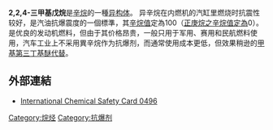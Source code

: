 **2,2,4-三甲基戊烷**是[辛烷](../Page/辛烷.md "wikilink")的一種[异构体](https://zh.wikipedia.org/wiki/异构体 "wikilink")。 异辛烷在内燃机的汽缸里燃烧时抗震性较好，是汽油抗爆震度的一個標準，其[辛烷值](../Page/辛烷值.md "wikilink")定為100（[正庚烷之辛烷值定為](https://zh.wikipedia.org/wiki/正庚烷 "wikilink")0）。是优良的发动机燃料，但由于其价格昂贵，一般只用于军用、赛用和民航燃料使用，汽车工业上不采用異辛烷作为抗爆剂，而通常使用成本更低，但效果稍逊的[甲基第三丁基醚代替](https://zh.wikipedia.org/wiki/甲基第三丁基醚 "wikilink")。

## 外部連結

  - [International Chemical Safety Card 0496](http://www.ilo.org/public/english/protection/safework/cis/products/icsc/dtasht/_icsc04/icsc0496.htm)

[Category:烷烃](https://zh.wikipedia.org/wiki/Category:烷烃 "wikilink") [Category:抗爆剂](https://zh.wikipedia.org/wiki/Category:抗爆剂 "wikilink")